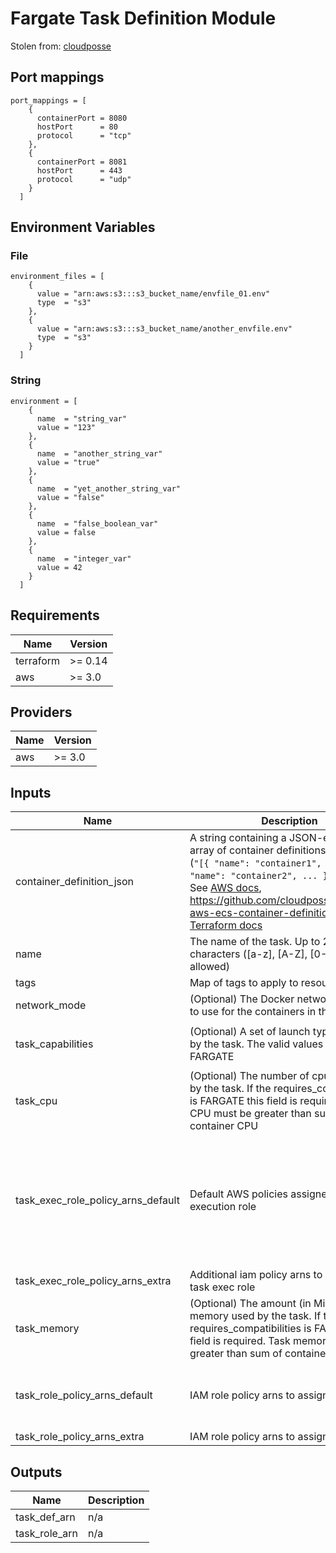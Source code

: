 # Fargate Task Definition Module

Stolen from: [cloudposse](https://github.com/cloudposse/terraform-aws-ecs-container-definition)

## Port mappings

```(terraform)
port_mappings = [
    {
      containerPort = 8080
      hostPort      = 80
      protocol      = "tcp"
    },
    {
      containerPort = 8081
      hostPort      = 443
      protocol      = "udp"
    }
  ]
```

## Environment Variables

### File

```(terraform)
environment_files = [
    {
      value = "arn:aws:s3:::s3_bucket_name/envfile_01.env"
      type  = "s3"
    },
    {
      value = "arn:aws:s3:::s3_bucket_name/another_envfile.env"
      type  = "s3"
    }
  ]
```

### String

```(terraform)
environment = [
    {
      name  = "string_var"
      value = "123"
    },
    {
      name  = "another_string_var"
      value = "true"
    },
    {
      name  = "yet_another_string_var"
      value = "false"
    },
    {
      name  = "false_boolean_var"
      value = false
    },
    {
      name  = "integer_var"
      value = 42
    }
  ]
```

## Requirements

| Name | Version |
|------|---------|
| terraform | >= 0.14 |
| aws | >= 3.0 |

## Providers

| Name | Version |
|------|---------|
| aws | >= 3.0 |

## Inputs

| Name | Description | Type | Default | Required |
|------|-------------|------|---------|:--------:|
| container\_definition\_json | A string containing a JSON-encoded array of container definitions<br>(`"[{ "name": "container1", ... }, { "name": "container2", ... }]"`).<br>See [AWS docs](https://docs.aws.amazon.com/AmazonECS/latest/APIReference/API_ContainerDefinition.html),<br>https://github.com/cloudposse/terraform-aws-ecs-container-definition, or<br>[Terraform docs](https://registry.terraform.io/providers/hashicorp/aws/latest/docs/resources/ecs_task_definition#container_definitions) | `string` | n/a | yes |
| name | The name of the task. Up to 255 characters ([a-z], [A-Z], [0-9], -, \_ allowed) | `any` | n/a | yes |
| tags | Map of tags to apply to resources | `map(any)` | n/a | yes |
| network\_mode | (Optional) The Docker networking mode to use for the containers in the task. | `string` | `"awsvpc"` | no |
| task\_capabilities | (Optional) A set of launch types required by the task. The valid values are EC2 and FARGATE | `list(any)` | <pre>[<br>  "FARGATE"<br>]</pre> | no |
| task\_cpu | (Optional) The number of cpu units used by the task. If the requires\_compatibilities is FARGATE this field is required. Task CPU must be greater than sum of container CPU | `number` | `1024` | no |
| task\_exec\_role\_policy\_arns\_default | Default AWS policies assigned to the task execution role | `list` | <pre>[<br>  "arn:aws:iam::aws:policy/service-role/AmazonECSTaskExecutionRolePolicy",<br>  "arn:aws:iam::aws:policy/AWSXRayDaemonWriteAccess",<br>  "arn:aws:iam::aws:policy/CloudWatchAgentServerPolicy",<br>  "arn:aws:iam::aws:policy/AmazonSSMReadOnlyAccess",<br>  "arn:aws:iam::aws:policy/AmazonEC2ContainerRegistryReadOnly"<br>]</pre> | no |
| task\_exec\_role\_policy\_arns\_extra | Additional iam policy arns to be added to task exec role | `list` | `[]` | no |
| task\_memory | (Optional) The amount (in MiB) of memory used by the task. If the requires\_compatibilities is FARGATE this field is required. Task memory must be greater than sum of container memory | `number` | `2048` | no |
| task\_role\_policy\_arns\_default | IAM role policy arns to assign to the task | `list` | <pre>[<br>  "arn:aws:iam::aws:policy/AWSXRayDaemonWriteAccess",<br>  "arn:aws:iam::aws:policy/CloudWatchAgentServerPolicy"<br>]</pre> | no |
| task\_role\_policy\_arns\_extra | IAM role policy arns to assign to the task | `list` | `[]` | no |

## Outputs

| Name | Description |
|------|-------------|
| task\_def\_arn | n/a |
| task\_role\_arn | n/a |

